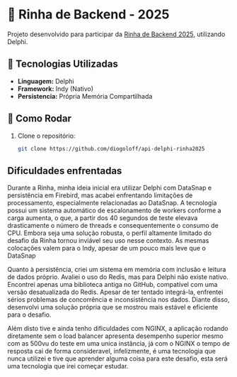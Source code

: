# 🥊 Rinha de Backend - 2025

Projeto desenvolvido para participar da [Rinha de Backend 2025](https://github.com/zanfranceschi/rinha-de-backend-2025), utilizando Delphi.

## 🚀 Tecnologias Utilizadas

- **Linguagem:** Delphi  
- **Framework:** Indy (Nativo)  
- **Persistencia:** Própria Memória Compartilhada

## 📄 Como Rodar

1. Clone o repositório:
   ```bash
   git clone https://github.com/diogoloff/api-delphi-rinha2025
   ```

## Dificuldades enfrentadas

Durante a Rinha, minha ideia inicial era utilizar Delphi com DataSnap e persistência em Firebird, mas acabei enfrentando limitações de processamento, especialmente relacionadas ao DataSnap. A tecnologia possui um sistema automático de escalonamento de workers conforme a carga aumenta, o que, a partir dos 40 segundos de teste elevava drasticamente o número de threads e consequentemente o consumo de CPU. Embora seja uma solução robusta, o perfil altamente limitado do desafio da Rinha tornou inviável seu uso nesse contexto. As mesmas colocações valem para o Indy, apesar de um pouco mais leve que o DataSnap

Quanto à persistência, criei um sistema em memória com inclusão e leitura de dados próprio. Avaliei o uso do Redis, mas para Delphi não existe nativo. Encontrei apenas uma biblioteca antiga no GitHub, compatível com uma versão desatualizada do Redis. Apesar de ter tentado integrá-la, enfrentei sérios problemas de concorrência e inconsistência nos dados. Diante disso, desenvolvi uma solução própria que se mostrou mais estável e eficiente para o desafio.

Além disto tive e ainda tenho dificuldades com NGINX, a aplicação rodando diretamente sem o load balancer apresenta desempenho superior mesmo com as 500vu do teste em uma unica instância, já com o NGINX o tempo de resposta cai de forma consideravel, infelizmente, é uma tecnologia que nunca utilizei e tive que aprender alguma coisa para este desafio, esta será uma tecnologia que irei começar estudar.
